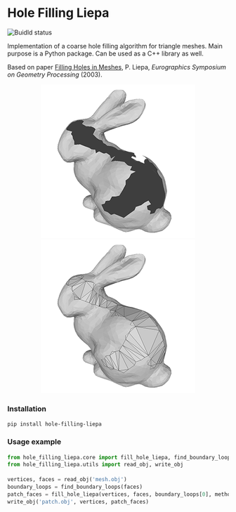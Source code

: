 # Hole Filling Liepa

![Buidld status](https://github.com/russelmann/hole-filling-liepa/actions/workflows/python-package-conda.yml/badge.svg?event=push)

Implementation of a coarse hole filling algorithm for triangle meshes. Main purpose is a Python package. Can be used as a C++ library as well.

Based on paper [Filling Holes in Meshes](https://diglib.eg.org/handle/10.2312/SGP.SGP03.200-206), P. Liepa, *Eurographics Symposium on Geometry Processing* (2003).


<p align="center">
  <img width="350" src="https://github.com/russelmann/hole-filling-liepa/blob/main/media/bunny-hole.png" alt="Bunny with hole">
  <img width="350" src="https://github.com/russelmann/hole-filling-liepa/blob/main/media/bunny-patched.png" alt="Patched Bunny">
</p>

### Installation

```
pip install hole-filling-liepa
```

### Usage example

```python
from hole_filling_liepa.core import fill_hole_liepa, find_boundary_loops
from hole_filling_liepa.utils import read_obj, write_obj

vertices, faces = read_obj('mesh.obj')
boundary_loops = find_boundary_loops(faces)
patch_faces = fill_hole_liepa(vertices, faces, boundary_loops[0], method='angle')
write_obj('patch.obj', vertices, patch_faces)
```
